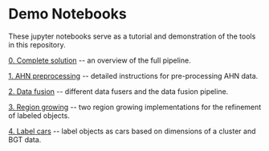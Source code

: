 # Demo Notebooks

These jupyter notebooks serve as a tutorial and demonstration of the tools in this repository.

[0. Complete solution](0.%20Complete%20solution.ipynb) -- an overview of the full pipeline.

[1. AHN preprocessing](1.%20AHN%20preprocessing.ipynb) -- detailed instructions for pre-processing AHN data.

[2. Data fusion](2.%20Data%20fusion.ipynb) -- different data fusers and the data fusion pipeline.

[3. Region growing](3.%20Region%20growing.ipynb) -- two region growing implementations for the refinement of labeled objects.

[4. Label cars](4.%20Label%20cars.ipynb) -- label objects as cars based on dimensions of a cluster and BGT data.
